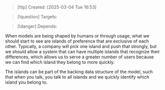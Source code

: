 
>[!tip] Created: [2025-03-04 Tue 16:53]

>[!question] Targets: 

>[!danger] Depends: 

When models are being shaped by humans or through usage, what we should start to see are islands of preference that are exclusive of each other. Typically, a company will pick one island and push that strongly, but we should allow a system that can have multiple islands that recognize their differences, which allows us to serve a greater number of users because we can find which island they belong to more quickly.

The islands can be part of the backing data structure of the model, such that when you talk, you talk to all islands and we quickly identify which island you belong to. 